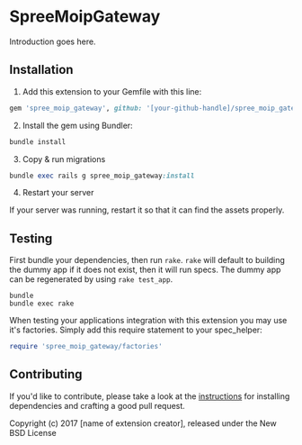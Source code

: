 SpreeMoipGateway
================

Introduction goes here.

## Installation

1. Add this extension to your Gemfile with this line:
  ```ruby
  gem 'spree_moip_gateway', github: '[your-github-handle]/spree_moip_gateway'
  ```

2. Install the gem using Bundler:
  ```ruby
  bundle install
  ```

3. Copy & run migrations
  ```ruby
  bundle exec rails g spree_moip_gateway:install
  ```

4. Restart your server

  If your server was running, restart it so that it can find the assets properly.

## Testing

First bundle your dependencies, then run `rake`. `rake` will default to building the dummy app if it does not exist, then it will run specs. The dummy app can be regenerated by using `rake test_app`.

```shell
bundle
bundle exec rake
```

When testing your applications integration with this extension you may use it's factories.
Simply add this require statement to your spec_helper:

```ruby
require 'spree_moip_gateway/factories'
```


## Contributing

If you'd like to contribute, please take a look at the
[instructions](CONTRIBUTING.md) for installing dependencies and crafting a good
pull request.

Copyright (c) 2017 [name of extension creator], released under the New BSD License
